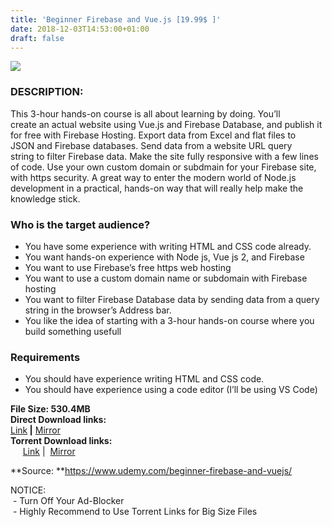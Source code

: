 ```yaml
---
title: 'Beginner Firebase and Vue.js [19.99$ ]'
date: 2018-12-03T14:53:00+01:00
draft: false
---
```


  
  
  

[![](https://1.bp.blogspot.com/-gFk6vxu9WnE/XAUwh8EFP1I/AAAAAAAAAYA/idsQY2VdeV0lSW13buOdwwHG6UtzVUHEACLcBGAs/s640/Beginner-Firebase-and-Vuejs.jpg)](https://1.bp.blogspot.com/-gFk6vxu9WnE/XAUwh8EFP1I/AAAAAAAAAYA/idsQY2VdeV0lSW13buOdwwHG6UtzVUHEACLcBGAs/s1600/Beginner-Firebase-and-Vuejs.jpg)

  
  

### DESCRIPTION:

  
This 3-hour hands-on course is all about learning by doing. You’ll create an actual website using Vue.js and Firebase Database, and publish it for free with Firebase Hosting. Export data from Excel and flat files to JSON and Firebase databases. Send data from a website URL query string to filter Firebase data. Make the site fully responsive with a few lines of code. Use your own custom domain or subdmain for your Firebase site, with https security. A great way to enter the modern world of Node.js development in a practical, hands-on way that will really help make the knowledge stick.  

### Who is the target audience?

*   You have some experience with writing HTML and CSS code already.
*   You want hands-on experience with Node js, Vue js 2, and Firebase
*   You want to use Firebase’s free https web hosting
*   You want to use a custom domain name or subdomain with Firebase hosting
*   You want to filter Firebase Database data by sending data from a query string in the browser’s Address bar.
*   You like the idea of starting with a 3-hour hands-on course where you build something usefull

### Requirements

*   You should have experience writing HTML and CSS code.
*   You should have experience using a code editor (I’ll be using VS Code)

**File Size: 530.4MB**  
**Direct Download links:**  
 [Link](http://turboagram.com/18521555/beginner-firebase-link1)**[](http://turboagram.com/18521555/beginner-firebase-link1) |** [Mirror](http://turboagram.com/18521555/beginner-firebase-link2)  
**Torrent Download links:**  
     [Link](http://turboagram.com/18521555/beginner-firebase-torrent1) |  [Mirror](http://turboagram.com/18521555/beginner-firebase-torrent2)  
  
**Source: **https://www.udemy.com/beginner-firebase-and-vuejs/  
  
  
NOTICE:  
 - Turn Off Your Ad-Blocker  
 - Highly Recommend to Use Torrent Links for Big Size Files